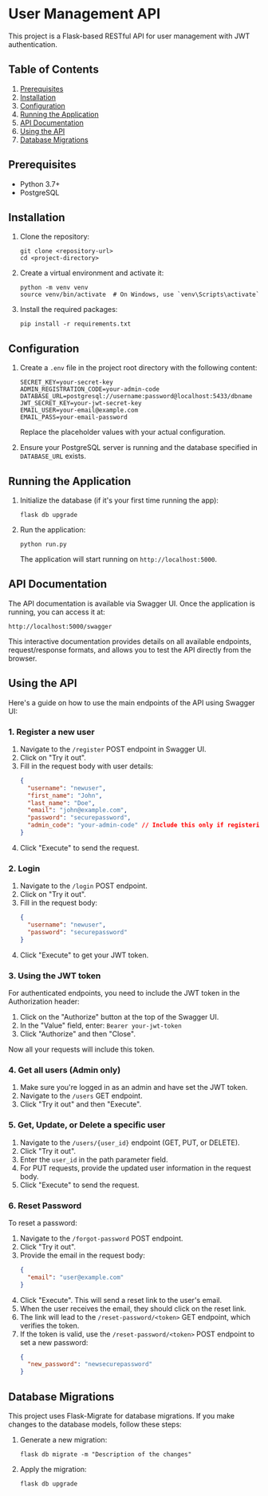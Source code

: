 # User Management API

This project is a Flask-based RESTful API for user management with JWT authentication.

## Table of Contents

1. [Prerequisites](#prerequisites)
2. [Installation](#installation)
3. [Configuration](#configuration)
4. [Running the Application](#running-the-application)
5. [API Documentation](#api-documentation)
6. [Using the API](#using-the-api)
7. [Database Migrations](#database-migrations)

## Prerequisites

- Python 3.7+
- PostgreSQL

## Installation

1. Clone the repository:

   ```
   git clone <repository-url>
   cd <project-directory>
   ```

2. Create a virtual environment and activate it:

   ```
   python -m venv venv
   source venv/bin/activate  # On Windows, use `venv\Scripts\activate`
   ```

3. Install the required packages:
   ```
   pip install -r requirements.txt
   ```

## Configuration

1. Create a `.env` file in the project root directory with the following content:

   ```
   SECRET_KEY=your-secret-key
   ADMIN_REGISTRATION_CODE=your-admin-code
   DATABASE_URL=postgresql://username:password@localhost:5433/dbname
   JWT_SECRET_KEY=your-jwt-secret-key
   EMAIL_USER=your-email@example.com
   EMAIL_PASS=your-email-password
   ```

   Replace the placeholder values with your actual configuration.

2. Ensure your PostgreSQL server is running and the database specified in `DATABASE_URL` exists.

## Running the Application

1. Initialize the database (if it's your first time running the app):

   ```
   flask db upgrade
   ```

2. Run the application:
   ```
   python run.py
   ```
   The application will start running on `http://localhost:5000`.

## API Documentation

The API documentation is available via Swagger UI. Once the application is running, you can access it at:

```
http://localhost:5000/swagger
```

This interactive documentation provides details on all available endpoints, request/response formats, and allows you to test the API directly from the browser.

## Using the API

Here's a guide on how to use the main endpoints of the API using Swagger UI:

### 1. Register a new user

1. Navigate to the `/register` POST endpoint in Swagger UI.
2. Click on "Try it out".
3. Fill in the request body with user details:
   ```json
   {
     "username": "newuser",
     "first_name": "John",
     "last_name": "Doe",
     "email": "john@example.com",
     "password": "securepassword",
     "admin_code": "your-admin-code" // Include this only if registering as admin
   }
   ```
4. Click "Execute" to send the request.

### 2. Login

1. Navigate to the `/login` POST endpoint.
2. Click on "Try it out".
3. Fill in the request body:
   ```json
   {
     "username": "newuser",
     "password": "securepassword"
   }
   ```
4. Click "Execute" to get your JWT token.

### 3. Using the JWT token

For authenticated endpoints, you need to include the JWT token in the Authorization header:

1. Click on the "Authorize" button at the top of the Swagger UI.
2. In the "Value" field, enter: `Bearer your-jwt-token`
3. Click "Authorize" and then "Close".

Now all your requests will include this token.

### 4. Get all users (Admin only)

1. Make sure you're logged in as an admin and have set the JWT token.
2. Navigate to the `/users` GET endpoint.
3. Click "Try it out" and then "Execute".

### 5. Get, Update, or Delete a specific user

1. Navigate to the `/users/{user_id}` endpoint (GET, PUT, or DELETE).
2. Click "Try it out".
3. Enter the `user_id` in the path parameter field.
4. For PUT requests, provide the updated user information in the request body.
5. Click "Execute" to send the request.

### 6. Reset Password

To reset a password:

1. Navigate to the `/forgot-password` POST endpoint.
2. Click "Try it out".
3. Provide the email in the request body:
   ```json
   {
     "email": "user@example.com"
   }
   ```
4. Click "Execute". This will send a reset link to the user's email.
5. When the user receives the email, they should click on the reset link.
6. The link will lead to the `/reset-password/<token>` GET endpoint, which verifies the token.
7. If the token is valid, use the `/reset-password/<token>` POST endpoint to set a new password:
   ```json
   {
     "new_password": "newsecurepassword"
   }
   ```

## Database Migrations

This project uses Flask-Migrate for database migrations. If you make changes to the database models, follow these steps:

1. Generate a new migration:

   ```
   flask db migrate -m "Description of the changes"
   ```

2. Apply the migration:
   ```
   flask db upgrade
   ```
